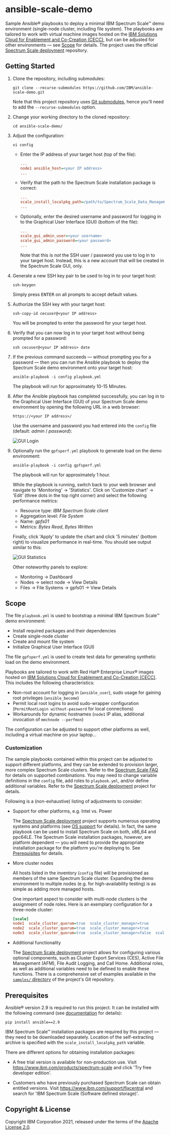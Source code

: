 # ansible-scale-demo

Sample Ansible® playbooks to deploy a minimal IBM Spectrum Scale™ demo environment (single-node cluster, including file system). The playbooks are tailored to work with virtual machine images hosted on the [IBM Solutions Cloud for Enablement and Co-Creation (CECC)](https://www.ibm.com/partnerworld/systems/power/cecc-overview), but can be adjusted for other environments — see [Scope](#scope) for details. The project uses the official [Spectrum Scale deployment](https://github.com/IBM/ibm-spectrum-scale-install-infra) repository.

## Getting Started

1. Clone the repository, including submodules:

   ```shell
   git clone --recurse-submodules https://github.com/IBM/ansible-scale-demo.git
   ```

   Note that this project repository uses [Git submodules](https://git-scm.com/book/en/v2/Git-Tools-Submodules), hence you'll need to add the `--recurse-submodules` option.

2. Change your working directory to the cloned repository:

   ```shell
   cd ansible-scale-demo/
   ```

3. Adjust the configuration:

   ```shell
   vi config
   ```

   -  Enter the IP address of your target host (top of the file):

      ```ini
      ...
      node1 ansible_host=<your IP address>
      ...
      ```

   -  Verify that the path to the Spectrum Scale installation package is correct:

      ```ini
      ...
      scale_install_localpkg_path=/path/to/Spectrum_Scale_Data_Management-5.1.2.0-ppc64LE-Linux-install
      ...
      ```

   -  Optionally, enter the desired username and password for logging in to the Graphical User Interface (GUI) (bottom of the file):

      ```ini
      ...
      scale_gui_admin_user=<your username>
      scale_gui_admin_password=<your password>
      ...
      ```

      Note that this is _not_ the SSH user / password you use to log in to your target host. Instead, this is a new account that will be created in the Spectrum Scale GUI, only.

4. Generate a new SSH key pair to be used to log in to your target host:

   ```shell
   ssh-keygen
   ```

   Simply press <kbd>ENTER</kbd> on all prompts to accept default values.

5. Authorize the SSH key with your target host:

   ```shell
   ssh-copy-id cecuser@<your IP address>
   ```

   You will be prompted to enter the password for your target host.

6. Verify that you can now log in to your target host without being prompted for a password:

   ```shell
   ssh cecuser@<your IP address> date
   ```

7. If the previous command succeeds — without prompting you for a password — then you can run the Ansible playbook to deploy the Spectrum Scale demo environment onto your target host:

   ```shell
   ansible-playbook -i config playbook.yml
   ```

   The playbook will run for approximately 10-15 Minutes.

8. After the Ansible playbook has completed successfully, you can log in to the Graphical User Interface (GUI) of your Spectrum Scale demo environment by opening the following URL in a web browser:

   ```url
   https://<your IP address>/
   ```

   Use the username and password you had entered into the `config` file (default: _admin_ / _password_):

   ![GUI Login](img/gui_login.png)

9. Optionally run the `gpfsperf.yml` playbook to generate load on the demo environment:

   ```shell
   ansible-playbook -i config gpfsperf.yml
   ```

   The playbook will run for approximately 1 hour.

   While the playbook is running, switch back to your web browser and navigate to 'Monitoring' → 'Statistics'. Click on 'Customize chart' → 'Edit' (three dots in the top right corner) and select the following performance metrics:

   - Resource type: _IBM Spectrum Scale client_
   - Aggregation level: _File System_
   - Name: _gpfs01_
   - Metrics: _Bytes Read_, _Bytes Written_

   Finally, click 'Apply' to update the chart and click '5 minutes' (bottom right) to visualize performance in real-time. You should see output similar to this:

   ![GUI Statistics](img/gui_stats.png)

   Other noteworthy panels to explore:

   - Monitoring → Dashboard
   - Nodes → select node → View Details
   - Files → File Systems → gpfs01 → View Details

## Scope

The file `playbook.yml` is used to bootstrap a minimal IBM Spectrum Scale™ demo environment:

- Install required packages and their dependencies
- Create single-node cluster
- Create and mount file system
- Initialize Graphical User Interface (GUI)

The file `gpfsperf.yml` is used to create test data for generating synthetic load on the demo environment.

Playbooks are tailored to work with Red Hat® Enterprise Linux® images hosted on [IBM Solutions Cloud for Enablement and Co-Creation (CECC)](https://www.ibm.com/partnerworld/systems/power/cecc-overview). This includes the following characteristics:

- Non-root account for logging in (`ansible_user`), sudo usage for gaining root privileges (`ansible_become`)
- Permit local root logins to avoid sudo-wrapper configuration (`PermitRootLogin without-password` for local connections)
- Workarounds for dynamic hostnames (`node1` IP alias, additional invocation of `mmchnode --perfmon`)

The configuration can be adjusted to support other platforms as well, including a virtual machine on your laptop...

### Customization

The sample playbooks contained within this project can be adjusted to support different platforms, and they can be extended to provision larger, more complex Spectrum Scale clusters. Refer to the [Spectrum Scale FAQ](https://www.ibm.com/docs/en/STXKQY/gpfsclustersfaq.html) for details on supported combinations. You may need to change variable definitions in the `config` file, add roles to `playbook.yml`, and/or define additional variables. Refer to the [Spectrum Scale deployment](https://github.com/IBM/ibm-spectrum-scale-install-infra) project for details.

Following is a (non-exhaustive) listing of adjustments to consider:

- Support for other platforms, e.g. Intel vs. Power

  The [Spectrum Scale deployment](https://github.com/IBM/ibm-spectrum-scale-install-infra) project supports numerous operating systems and platforms (see [OS support](https://github.com/IBM/ibm-spectrum-scale-install-infra#os-support) for details). In fact, the same playbook can be used to install Spectrum Scale on both, x86_64 and ppc64LE. The Spectrum Scale installation packages, however, are platform dependent — you will need to provide the appropriate installation package for the platform you're deploying to. See [Prerequisites](Prerequisites) for details.

- More cluster nodes

  All hosts listed in the inventory (`config` file) will be provisioned as members of the same Spectrum Scale cluster. Expanding the demo environment to multiple nodes (e.g. for high-availability testing) is as simple as adding more managed hosts.

  One important aspect to consider with multi-node clusters is the assignment of node roles. Here is an exemplary configuration for a three-node cluster:

  ```ini
  [scale]
  node1  scale_cluster_quorum=true  scale_cluster_manager=true
  node2  scale_cluster_quorum=true  scale_cluster_manager=true
  node3  scale_cluster_quorum=true  scale_cluster_manager=false  scale_gui_collector=true
  ```

- Additional functionality

  The [Spectrum Scale deployment](https://github.com/IBM/ibm-spectrum-scale-install-infra) project allows for configuring various optional components, such as Cluster Export Services (CES), Active File Management (AFM), File Audit Logging, and Call Home. Additional roles, as well as additional variables need to be defined to enable these functions. There is a comprehensive set of examples available in the [`samples/` directory](https://github.com/IBM/ibm-spectrum-scale-install-infra/tree/master/samples) of the project's Git repository.

## Prerequisites

Ansible® version 2.9 is required to run this project. It can be installed with the following command (see [documentation](https://docs.ansible.com/ansible/2.9/installation_guide/intro_installation.html) for details):

```
pip install ansible==2.9
```

IBM Spectrum Scale™ installation packages are required by this project — they need to be downloaded separately. Location of the self-extracting archive is specified with the `scale_install_localpkg_path` variable.

There are different options for obtaining installation packages:

- A free trial version is available for non-production use. Visit https://www.ibm.com/products/spectrum-scale and click 'Try free developer edition'.

- Customers who have previously purchased Spectrum Scale can obtain entitled versions. Visit https://www.ibm.com/support/fixcentral and search for 'IBM Spectrum Scale (Software defined storage)'.

## Copyright & License

Copyright IBM Corporation 2021, released under the terms of the [Apache License 2.0](LICENSE).
